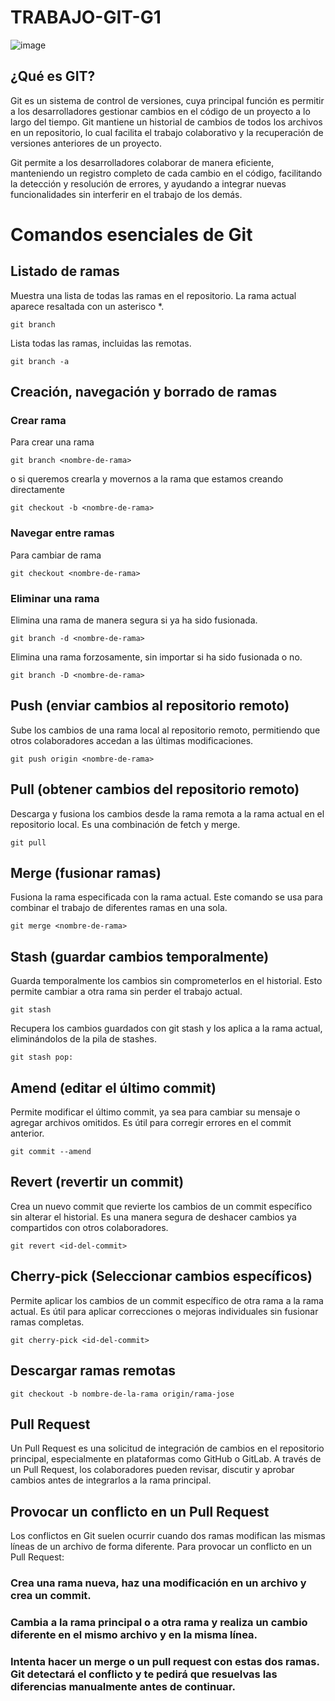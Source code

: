 # TRABAJO-GIT-G1

![image](https://github.com/user-attachments/assets/4f26f1a4-856f-4215-8ec8-4ed764ab9a2a)

## ¿Qué es GIT?
Git es un sistema de control de versiones, cuya principal función es permitir a los desarrolladores gestionar cambios en el código de un proyecto a lo largo del tiempo. Git mantiene un historial de cambios de todos los archivos en un repositorio, lo cual facilita el trabajo colaborativo y la recuperación de versiones anteriores de un proyecto.

Git permite a los desarrolladores colaborar de manera eficiente, manteniendo un registro completo de cada cambio en el código, facilitando la detección y resolución de errores, y ayudando a integrar nuevas funcionalidades sin interferir en el trabajo de los demás.

# Comandos esenciales de Git

## Listado de ramas

Muestra una lista de todas las ramas en el repositorio. La rama actual aparece resaltada con un asterisco *.
~~~
git branch
~~~
Lista todas las ramas, incluidas las remotas.
~~~
git branch -a
~~~

## Creación, navegación y borrado de ramas

### Crear rama

Para crear una rama

~~~
git branch <nombre-de-rama>
~~~

o si queremos crearla y movernos a la rama que estamos creando directamente

~~~
git checkout -b <nombre-de-rama>
~~~

### Navegar entre ramas

Para cambiar de rama

~~~
git checkout <nombre-de-rama>
~~~

### Eliminar una rama

Elimina una rama de manera segura si ya ha sido fusionada.

~~~
git branch -d <nombre-de-rama>
~~~

Elimina una rama forzosamente, sin importar si ha sido fusionada o no.

~~~
git branch -D <nombre-de-rama>
~~~

## Push (enviar cambios al repositorio remoto)

Sube los cambios de una rama local al repositorio remoto, permitiendo que otros colaboradores accedan a las últimas modificaciones.

~~~
git push origin <nombre-de-rama> 
~~~

## Pull (obtener cambios del repositorio remoto)

Descarga y fusiona los cambios desde la rama remota a la rama actual en el repositorio local. Es una combinación de fetch y merge.

~~~
git pull
~~~

## Merge (fusionar ramas)
Fusiona la rama especificada con la rama actual. Este comando se usa para combinar el trabajo de diferentes ramas en una sola.

~~~
git merge <nombre-de-rama>
~~~

## Stash (guardar cambios temporalmente)
Guarda temporalmente los cambios sin comprometerlos en el historial. Esto permite cambiar a otra rama sin perder el trabajo actual.

~~~
git stash
~~~

Recupera los cambios guardados con git stash y los aplica a la rama actual, eliminándolos de la pila de stashes.

~~~
git stash pop: 
~~~

## Amend (editar el último commit)
Permite modificar el último commit, ya sea para cambiar su mensaje o agregar archivos omitidos. Es útil para corregir errores en el commit anterior.

~~~
git commit --amend
~~~

## Revert (revertir un commit)
Crea un nuevo commit que revierte los cambios de un commit específico sin alterar el historial. Es una manera segura de deshacer cambios ya compartidos con otros colaboradores.

~~~
git revert <id-del-commit>
~~~

## Cherry-pick (Seleccionar cambios específicos)
Permite aplicar los cambios de un commit específico de otra rama a la rama actual. Es útil para aplicar correcciones o mejoras individuales sin fusionar ramas completas.

~~~
git cherry-pick <id-del-commit>
~~~

## Descargar ramas remotas

~~~
git checkout -b nombre-de-la-rama origin/rama-jose
~~~

## Pull Request
Un Pull Request es una solicitud de integración de cambios en el repositorio principal, especialmente en plataformas como GitHub o GitLab. A través de un Pull Request, los colaboradores pueden revisar, discutir y aprobar cambios antes de integrarlos a la rama principal.

## Provocar un conflicto en un Pull Request
Los conflictos en Git suelen ocurrir cuando dos ramas modifican las mismas líneas de un archivo de forma diferente. Para provocar un conflicto en un Pull Request:

### Crea una rama nueva, haz una modificación en un archivo y crea un commit.
### Cambia a la rama principal o a otra rama y realiza un cambio diferente en el mismo archivo y en la misma línea.
### Intenta hacer un merge o un pull request con estas dos ramas. Git detectará el conflicto y te pedirá que resuelvas las diferencias manualmente antes de continuar.
